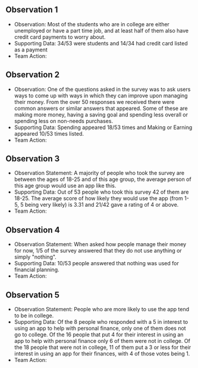 ## Observation 1
* Observation: Most of the students who are in college are either unemployed or have a part time job, and at least half of them also have credit card payments to worry about.
* Supporting Data: 34/53 were students and 14/34 had credit card listed as a payment  
* Team Action: 

## Observation 2
* Observation: One of the questions asked in the survey was to ask users ways to come up with ways in which they can improve upon managing their money. From the over 50 responses we received there were common answers or similar answers that appeared. Some of these are making more money, having a saving goal and spending less overall or spending less on non-needs purchases.  
* Supporting Data: Spending appeared 18/53 times and Making or Earning appeared 10/53 times listed. 
* Team Action:

## Observation 3
* Observation Statement: A majority of people who took the survey are between the ages of
18-25 and of this age group, the average person of this age group would use an app like this.
* Supporting Data: Out of 53 people who took this survey 42 of them are 18-25. The average score of how likely they would use the app (from 1-5, 5 being very likely) is 3.31 and 21/42 gave a rating of 4 or above.
* Team Action: 

## Observation 4
* Observation Statement: When asked how people manage their money for now, 1/5 of the survey answered that they do not use anything or simply "nothing".
* Supporting Data: 10/53 people answered that nothing was used for financial planning.
* Team Action: 

## Observation 5
* Observation Statement: People who are more likely to use the app tend to be in college.
* Supporting Data: Of the 8 people who responded with a 5 in interest to using an app to help with personal finance, only one of them does not go to college. Of the 16 people that put 4 for their interest in using an app to help with personal finance only 6 of them were not in college. Of the 18 people that were not in college, 11 of them put a 3 or less for their interest in using an app for their finances, with 4 of those votes being 1.
* Team Action: 
